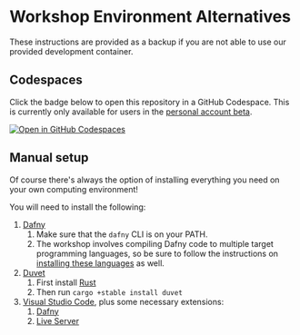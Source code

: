 
# Workshop Environment Alternatives

These instructions are provided as a backup if you are not able to use our provided development container.

## Codespaces

Click the badge below to open this repository in a GitHub Codespace. This is currently only available for users in the [personal account beta](https://docs.github.com/en/codespaces/overview).

[![Open in GitHub Codespaces](https://github.com/codespaces/badge.svg)](https://github.com/codespaces/new?hide_repo_select=true&ref=main&repo=542194938)

## Manual setup

Of course there's always the option of installing everything you need on your own computing environment!

You will need to install the following:

1. [Dafny](https://github.com/dafny-lang/dafny/wiki/INSTALL)
    1. Make sure that the `dafny` CLI is on your PATH.
    1. The workshop involves compiling Dafny code to multiple target programming languages,
       so be sure to follow the instructions on 
       [installing these languages](https://github.com/dafny-lang/dafny/wiki/INSTALL#compiling-dafny) as well.
2. [Duvet](https://github.com/awslabs/duvet)
    1. First install [Rust](https://www.rust-lang.org/tools/install)
    2. Then run `cargo +stable install duvet`
3. [Visual Studio Code](https://code.visualstudio.com/download), plus some necessary extensions:
    1. [Dafny](https://marketplace.visualstudio.com/items?itemName=dafny-lang.ide-vscode)
    2. [Live Server](https://marketplace.visualstudio.com/items?itemName=ritwickdey.LiveServer)
